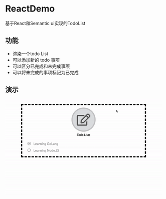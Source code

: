 # ReactDemo
基于React和Semantic ui实现的TodoList
## 功能
* 渲染一个todo List
* 可以添加新的 todo 事项
* 可以区分已完成和未完成事项
* 可以将未完成的事项标记为已完成
## 演示
![todolist](https://raw.githubusercontent.com/pokerfaceSad/imgRepo/master/blogImg/todolist.gif)
